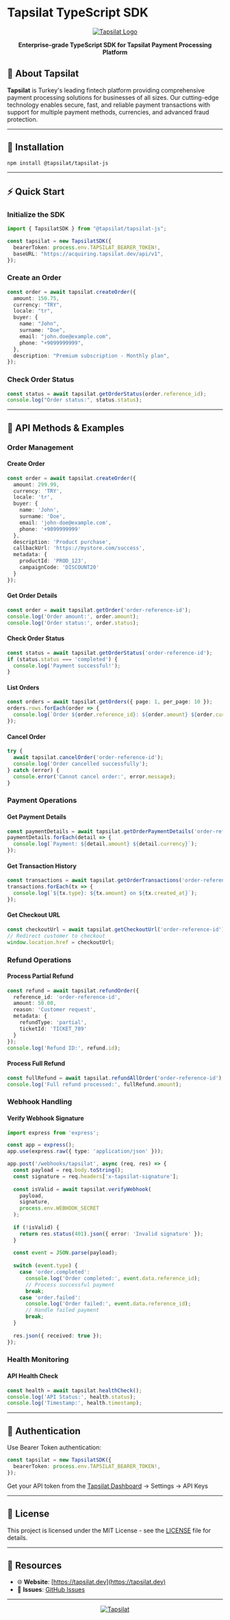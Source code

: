 # Tapsilat TypeScript SDK

<div align="center">

[![Tapsilat Logo](https://tapsilat.com/og-tapsilat.png)](https://tapsilat.dev)

**Enterprise-grade TypeScript SDK for Tapsilat Payment Processing Platform**

</div>

## 🏢 About Tapsilat

**Tapsilat** is Turkey's leading fintech platform providing comprehensive payment processing solutions for businesses of all sizes. Our cutting-edge technology enables secure, fast, and reliable payment transactions with support for multiple payment methods, currencies, and advanced fraud protection.

---

## 🚀 Installation

```bash
npm install @tapsilat/tapsilat-js
```

---

## ⚡ Quick Start

### Initialize the SDK

```typescript
import { TapsilatSDK } from "@tapsilat/tapsilat-js";

const tapsilat = new TapsilatSDK({
  bearerToken: process.env.TAPSILAT_BEARER_TOKEN!,
  baseURL: "https://acquiring.tapsilat.dev/api/v1",
});
```

### Create an Order

```typescript
const order = await tapsilat.createOrder({
  amount: 150.75,
  currency: "TRY",
  locale: "tr",
  buyer: {
    name: "John",
    surname: "Doe",
    email: "john.doe@example.com",
    phone: "+9099999999",
  },
  description: "Premium subscription - Monthly plan",
});
```

### Check Order Status

```typescript
const status = await tapsilat.getOrderStatus(order.reference_id);
console.log("Order status:", status.status);
```

---

## 📖 API Methods & Examples

### Order Management

#### Create Order
```typescript
const order = await tapsilat.createOrder({
  amount: 299.99,
  currency: 'TRY',
  locale: 'tr',
  buyer: {
    name: 'John',
    surname: 'Doe',
    email: 'john-doe@example.com',
    phone: '+9099999999'
  },
  description: 'Product purchase',
  callbackUrl: 'https://mystore.com/success',
  metadata: {
    productId: 'PROD_123',
    campaignCode: 'DISCOUNT20'
  }
});
```

#### Get Order Details
```typescript
const order = await tapsilat.getOrder('order-reference-id');
console.log('Order amount:', order.amount);
console.log('Order status:', order.status);
```

#### Check Order Status
```typescript
const status = await tapsilat.getOrderStatus('order-reference-id');
if (status.status === 'completed') {
  console.log('Payment successful!');
}
```

#### List Orders
```typescript
const orders = await tapsilat.getOrders({ page: 1, per_page: 10 });
orders.rows.forEach(order => {
  console.log(`Order ${order.reference_id}: ${order.amount} ${order.currency}`);
});
```

#### Cancel Order
```typescript
try {
  await tapsilat.cancelOrder('order-reference-id');
  console.log('Order cancelled successfully');
} catch (error) {
  console.error('Cannot cancel order:', error.message);
}
```

### Payment Operations

#### Get Payment Details
```typescript
const paymentDetails = await tapsilat.getOrderPaymentDetails('order-reference-id');
paymentDetails.forEach(detail => {
  console.log(`Payment: ${detail.amount} ${detail.currency}`);
});
```

#### Get Transaction History
```typescript
const transactions = await tapsilat.getOrderTransactions('order-reference-id');
transactions.forEach(tx => {
  console.log(`${tx.type}: ${tx.amount} on ${tx.created_at}`);
});
```

#### Get Checkout URL
```typescript
const checkoutUrl = await tapsilat.getCheckoutUrl('order-reference-id');
// Redirect customer to checkout
window.location.href = checkoutUrl;
```

### Refund Operations

#### Process Partial Refund
```typescript
const refund = await tapsilat.refundOrder({
  reference_id: 'order-reference-id',
  amount: 50.00,
  reason: 'Customer request',
  metadata: {
    refundType: 'partial',
    ticketId: 'TICKET_789'
  }
});
console.log('Refund ID:', refund.id);
```

#### Process Full Refund
```typescript
const fullRefund = await tapsilat.refundAllOrder('order-reference-id');
console.log('Full refund processed:', fullRefund.amount);
```

### Webhook Handling

#### Verify Webhook Signature
```typescript
import express from 'express';

const app = express();
app.use(express.raw({ type: 'application/json' }));

app.post('/webhooks/tapsilat', async (req, res) => {
  const payload = req.body.toString();
  const signature = req.headers['x-tapsilat-signature'];
  
  const isValid = await tapsilat.verifyWebhook(
    payload, 
    signature, 
    process.env.WEBHOOK_SECRET
  );
  
  if (!isValid) {
    return res.status(401).json({ error: 'Invalid signature' });
  }
  
  const event = JSON.parse(payload);
  
  switch (event.type) {
    case 'order.completed':
      console.log('Order completed:', event.data.reference_id);
      // Process successful payment
      break;
    case 'order.failed':
      console.log('Order failed:', event.data.reference_id);
      // Handle failed payment
      break;
  }
  
  res.json({ received: true });
});
```

### Health Monitoring

#### API Health Check
```typescript
const health = await tapsilat.healthCheck();
console.log('API Status:', health.status);
console.log('Timestamp:', health.timestamp);
```

---

## 🔐 Authentication

Use Bearer Token authentication:

```typescript
const tapsilat = new TapsilatSDK({
  bearerToken: process.env.TAPSILAT_BEARER_TOKEN!,
});
```

Get your API token from the [Tapsilat Dashboard](https://tapsilat.dev) → Settings → API Keys

---

## 📜 License

This project is licensed under the MIT License - see the [LICENSE](LICENSE) file for details.

---

## 🔗 Resources

- 🌐 **Website**: [https://tapsilat.dev](https://tapsilat.dev)
- 🐛 **Issues**: [GitHub Issues](https://github.com/tapsilat/tapsilat-js/issues)

---

<div align="center">

[![Tapsilat](https://img.shields.io/badge/Tapsilat-Payment%20Solutions-blue?style=for-the-badge)](https://tapsilat.dev)

</div>
